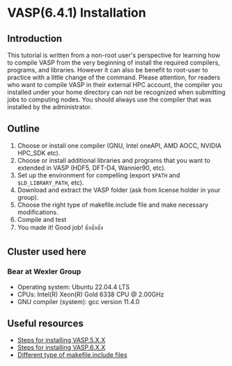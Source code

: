 # VASP(6.4.1) Installation

## Introduction

This tutorial is written from a non-root user's perspective for learning how to compile VASP from the very beginning of install the required compilers, programs, and libraries. However it can also be benefit to root-user to practice with a little change of the command.  Please attention, for readers who want to compile VASP in their external HPC account, the compiler you installed under your home directory can not be recognized when submitting jobs to computing nodes. You should always use the compiler that was installed by the administrator.

## Outline

1. Choose or install one compiler (GNU, Intel oneAPI, AMD AOCC, NVIDIA HPC\_SDK etc).
2. Choose or install additional libraries and programs that you want to extended in VASP (HDF5, DFT-D4, Wannier90, etc).
3. Set up the environment for compelling (export `$PATH` and `$LD_LIBRARY_PATH`, etc).
4. Download and extract the VASP folder (ask from license holder in your group).
5. Choose the right type of makefile.include file and make necessary modifications.
6. Compile and test
7. You made it! Good job! :thumbsup::thumbsup::thumbsup:

## Cluster used here

### Bear at Wexler Group

* Operating system: Ubuntu 22.04.4 LTS
* CPUs: Intel(R) Xeon(R) Gold 6338 CPU @ 2.00GHz
* GNU compiler (system): gcc version 11.4.0

## Useful resources

* [Steps for installing VASP.5.X.X](https://www.vasp.at/wiki/index.php/Installing\_VASP.5.X.X)
* [Steps for installing VASP.6.X.X](https://www.vasp.at/wiki/index.php/Installing\_VASP.6.X.X)
* [Different type of makefile.include files](https://www.vasp.at/wiki/index.php/Makefile.include)
